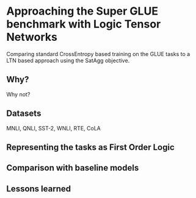 # Approaching the Super GLUE benchmark with Logic Tensor Networks
Comparing standard CrossEntropy based training on the GLUE tasks to a LTN based approach using the SatAgg objective. 

## Why?

Why not?

## Datasets

MNLI, QNLI, SST-2, WNLI, RTE, CoLA

## Representing the tasks as First Order Logic

## Comparison with baseline models

## Lessons learned
